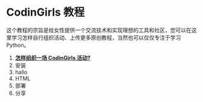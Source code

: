 # CodinGirls 教程

这个教程的宗旨是给女性提供一个交流技术和实现理想的工具和社区，您可以在这里学习怎样自行组织活动、上传更多原创教程，当然也可以仅仅专注于学习Python。


1. **[怎样组织一场 CodinGirls 活动?](howto.md)** 
1. 安装
1. hallo
1. HTML
1. 部署
1. 分享

